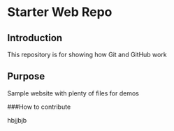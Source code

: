 # Starter Web Repo

## Introduction

This repository is for showing how Git and GitHub work

## Purpose

Sample website with plenty of files for demos

###How to contribute

hbjjbjb

